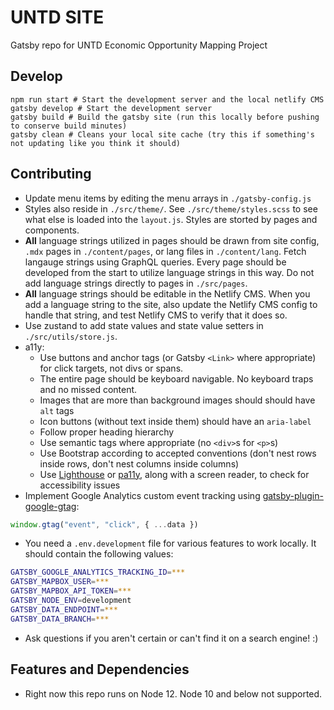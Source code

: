 # UNTD SITE

Gatsby repo for UNTD Economic Opportunity Mapping Project

## Develop

```shell
npm run start # Start the development server and the local netlify CMS
gatsby develop # Start the development server
gatsby build # Build the gatsby site (run this locally before pushing to conserve build minutes)
gatsby clean # Cleans your local site cache (try this if something's not updating like you think it should)
```

## Contributing

- Update menu items by editing the menu arrays in `./gatsby-config.js`
- Styles also reside in `./src/theme/`. See `./src/theme/styles.scss` to see what else is loaded into the `layout.js`. Styles are storted by pages and components.
- **All** language strings utilized in pages should be drawn from site config, `.mdx` pages in `./content/pages`, or lang files in `./content/lang`. Fetch langauge strings using GraphQL queries. Every page should be developed from the start to utilize language strings in this way. Do not add language strings directly to pages in `./src/pages`.
- **All** language strings should be editable in the Netlify CMS. When you add a language string to the site, also update the Netlify CMS config to handle that string, and test Netlify CMS to verify that it does so.
- Use zustand to add state values and state value setters in `./src/utils/store.js`.
- a11y:
  - Use buttons and anchor tags (or Gatsby `<Link>` where appropriate) for click targets, not divs or spans.
  - The entire page should be keyboard navigable. No keyboard traps and no missed content.
  - Images that are more than background images should should have `alt` tags
  - Icon buttons (without text inside them) should have an `aria-label`
  - Follow proper heading hierarchy
  - Use semantic tags where appropriate (no `<div>`s for `<p>`s)
  - Use Bootstrap according to accepted conventions (don't nest rows inside rows, don't nest columns inside columns)
  - Use [Lighthouse](https://developers.google.com/web/tools/lighthouse/) or [pa11y](https://pa11y.org/), along with a screen reader, to check for accessibility issues
- Implement Google Analytics custom event tracking using [gatsby-plugin-google-gtag](https://www.gatsbyjs.com/plugins/gatsby-plugin-google-gtag/?=gtag):
```javascript
window.gtag("event", "click", { ...data })
```
- You need a `.env.development` file for various features to work locally. It should contain the following values:
```bash
GATSBY_GOOGLE_ANALYTICS_TRACKING_ID=***
GATSBY_MAPBOX_USER=***
GATSBY_MAPBOX_API_TOKEN=***
GATSBY_NODE_ENV=development
GATSBY_DATA_ENDPOINT=***
GATSBY_DATA_BRANCH=***
```
- Ask questions if you aren't certain or can't find it on a search engine! :)


## Features and Dependencies

- Right now this repo runs on Node 12. Node 10 and below not supported.
